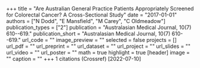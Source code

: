 +++
title = "Are Australian General Practice Patients Appropriately Screened for Colorectal Cancer? A Cross-Sectional Study"
date = "2017-01-01"
authors = ["N Dodd", "E Mansfield", "M Carey", "C Oldmeadow"]
publication_types = ["2"]
publication = "Australasian Medical Journal, 10(7) 610--619."
publication_short = "Australasian Medical Journal, 10(7) 610--619."
url_code = ""
image_preview = ""
selected = false
projects = []
url_pdf = ""
url_preprint = ""
url_dataset = ""
url_project = ""
url_slides = ""
url_video = ""
url_poster = ""
math = true
highlight = true
[header]
image = ""
caption = ""
+++
1 citations (Crossref) [2022-07-10]
